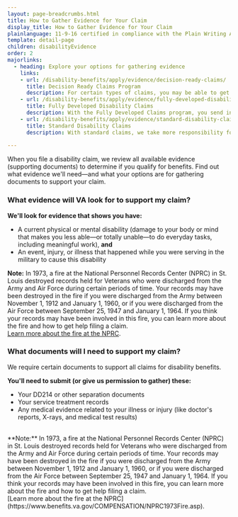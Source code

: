 ```yaml
---
layout: page-breadcrumbs.html
title: How to Gather Evidence for Your Claim
display_title: How to Gather Evidence for Your Claim
plainlanguage: 11-9-16 certified in compliance with the Plain Writing Act
template: detail-page
children: disabilityEvidence
order: 2
majorlinks:
  - heading: Explore your options for gathering evidence
    links:
    - url: /disability-benefits/apply/evidence/decision-ready-claims/
      title: Decision Ready Claims Program
      description: For certain types of claims, you may be able to get a decision on your claim within 30 days or less by working with an accredited Veterans Service Organization (VSO). Find out if you qualify for the Decision Ready Claims program.
    - url: /disability-benefits/apply/evidence/fully-developed-disability-claims/
      title: Fully Developed Disability Claims
      description: With the Fully Developed Claims program, you send in all the evidence you have—or can easily get—when you file your claim. Find out how you can use this program to get a faster decision on your disability benefits claim.
    - url: /disability-benefits/apply/evidence/standard-disability-claims/
      title: Standard Disability Claims
      description: With standard claims, we take more responsibility for gathering the evidence we need to make a decision on your claim. Find out how to file a standard disability claim.
      
---
```


<div class="va-introtext">

When you file a disability claim, we review all available evidence (supporting documents) to determine if you qualify for benefits. Find out what evidence we'll need—and what your options are for gathering documents to support your claim.

</div>

<div class="feature" markdown="1">

### What evidence will VA look for to support my claim?

**We'll look for evidence that shows you have:**
- A current physical or mental disability (damage to your body or mind that makes you less able—or totally unable—to do everyday tasks, including meaningful work), **and**
- An event, injury, or illness that happened while you were serving in the military to cause this disability

**Note:** In 1973, a fire at the National Personnel Records Center (NPRC) in St. Louis destroyed records held for Veterans who were discharged from the Army and Air Force during certain periods of time. Your records may have been destroyed in the fire if you were discharged from the Army between November 1, 1912 and January 1, 1960, or if you were discharged from the Air Force between September 25, 1947 and January 1, 1964. If you think your records may have been involved in this fire, you can learn more about the fire and how to get help filing a claim. <br>
[Learn more about the fire at the NPRC](https://www.benefits.va.gov/COMPENSATION/NPRC1973Fire.asp).

</div>

### What documents will I need to support my claim?

We require certain documents to support all claims for disability benefits. 

**You'll need to submit (or give us permission to gather) these:**
-	Your DD214 or other separation documents
-	Your service treatment records
-	Any medical evidence related to your illness or injury (like doctor's reports, X-rays, and medical test results)
<br>
**Note:** In 1973, a fire at the National Personnel Records Center (NPRC) in St. Louis destroyed records held for Veterans who were discharged from the Army and Air Force during certain periods of time. Your records may have been destroyed in the fire if you were discharged from the Army between November 1, 1912 and January 1, 1960, or if you were discharged from the Air Force between September 25, 1947 and January 1, 1964. If you think your records may have been involved in this fire, you can learn more about the fire and how to get help filing a claim. <br>
[Learn more about the fire at the NPRC](https://www.benefits.va.gov/COMPENSATION/NPRC1973Fire.asp).

